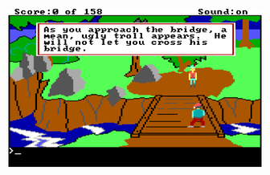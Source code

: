 ![King's Quest Bridge Troll](https://github.com/recursive-rat4/recursive-rat4/raw/master/kings-quest-bridge-troll.png)

